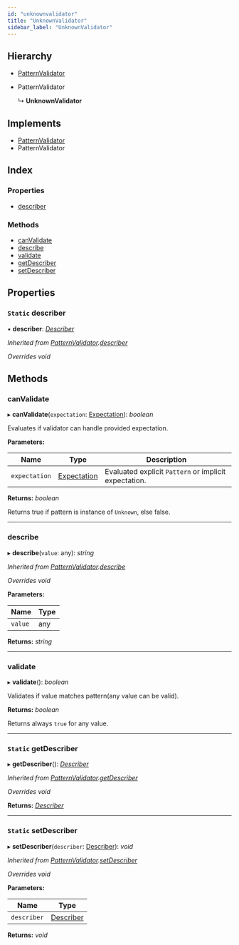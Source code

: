 ```yaml
---
id: "unknownvalidator"
title: "UnknownValidator"
sidebar_label: "UnknownValidator"
---
```


## Hierarchy

* [PatternValidator](patternvalidator.md)

* PatternValidator

  ↳ **UnknownValidator**

## Implements

* [PatternValidator](../interfaces/types.patternvalidator.md)
* PatternValidator

## Index

### Properties

* [describer](unknownvalidator.md#static-describer)

### Methods

* [canValidate](unknownvalidator.md#canvalidate)
* [describe](unknownvalidator.md#describe)
* [validate](unknownvalidator.md#validate)
* [getDescriber](unknownvalidator.md#static-getdescriber)
* [setDescriber](unknownvalidator.md#static-setdescriber)

## Properties

### `Static` describer

▪ **describer**: *[Describer](../interfaces/types.describer.md)*

*Inherited from [PatternValidator](patternvalidator.md).[describer](patternvalidator.md#static-describer)*

*Overrides void*

## Methods

###  canValidate

▸ **canValidate**(`expectation`: [Expectation](../modules/types.md#expectation)): *boolean*

Evaluates if validator can handle provided expectation.

**Parameters:**

Name | Type | Description |
------ | ------ | ------ |
`expectation` | [Expectation](../modules/types.md#expectation) | Evaluated explicit `Pattern` or implicit expectation. |

**Returns:** *boolean*

Returns true if pattern is instance of `Unknown`, else false.

___

###  describe

▸ **describe**(`value`: any): *string*

*Inherited from [PatternValidator](patternvalidator.md).[describe](patternvalidator.md#describe)*

*Overrides void*

**Parameters:**

Name | Type |
------ | ------ |
`value` | any |

**Returns:** *string*

___

###  validate

▸ **validate**(): *boolean*

Validates if value matches pattern(any value can be valid).

**Returns:** *boolean*

Returns always `true` for any value.

___

### `Static` getDescriber

▸ **getDescriber**(): *[Describer](../interfaces/types.describer.md)*

*Inherited from [PatternValidator](patternvalidator.md).[getDescriber](patternvalidator.md#static-getdescriber)*

*Overrides void*

**Returns:** *[Describer](../interfaces/types.describer.md)*

___

### `Static` setDescriber

▸ **setDescriber**(`describer`: [Describer](../interfaces/types.describer.md)): *void*

*Inherited from [PatternValidator](patternvalidator.md).[setDescriber](patternvalidator.md#static-setdescriber)*

*Overrides void*

**Parameters:**

Name | Type |
------ | ------ |
`describer` | [Describer](../interfaces/types.describer.md) |

**Returns:** *void*
